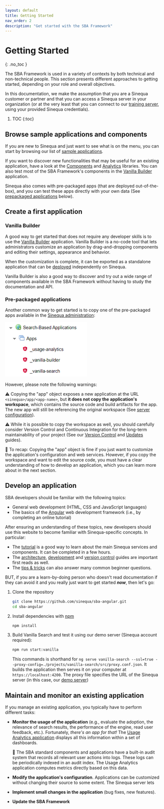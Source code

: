 ```yaml
---
layout: default
title: Getting Started
nav_order: 2
description: "Get started with the SBA Framework"
---
```


# Getting Started
{: .no_toc }

The SBA Framework is used in a variety of contexts by both technical and non-technical people. This section presents different approaches to getting started, depending on your role and overall objectives.

In this documentation, we make the assumption that you are a Sinequa customer or partner and that you can access a Sinequa server in your organization (or at the very least that you can connect to our [training server](https://vm-su-sba.sinequa.com:13343), using your provided Sinequa credentials).

1. TOC
{:toc}

## Browse sample applications and components

If you are new to Sinequa and just want to see what is on the menu, you can start by browsing our list of [sample applications](apps/apps.html).

If you want to discover new functionalities that may be useful for an existing application, have a look at the [Components](libraries/components/components.html) and [Analytics](libraries/analytics/analytics.html) libraries. You can also test most of the SBA Framework's components in the [Vanilla Builder](#vanilla-builder) application.

Sinequa also comes with pre-packaged apps (that are deployed out-of-the-box), and you can test these apps directly with your own data (See [prepackaged applications](#pre-packaged-applications) below).

## Create a first application

### Vanilla Builder

A good way to get started that does not require any developer skills is to use the [Vanilla Builder](apps/5-vanilla-builder.html) application. Vanilla Builder is a no-code tool that lets administrators customize an application by drag-and-dropping components and editing their settings, appearance and behavior.

When the customization is complete, it can be exported as a standalone application that can be [deployed](guides/4-deployment.html) independently on Sinequa.

Vanilla Builder is also a good way to discover and try out a wide range of components available in the SBA Framework without having to study the documentation and API.

### Pre-packaged applications

Another common way to get started is to copy one of the pre-packaged apps available in the [Sinequa administration](guides/2-server-config.html):

![Prepackaged applications](assets/gettingstarted/prepackaged-apps.png)

However, please note the following warnings:

⚠️ Copying the "app" object exposes a new application at the URL `<sinequa>/app/<app-name>`, but **it does not copy the application's workspace**, which contains the source code and build artifacts for the app. The new app will still be referencing the original workspace (See [server configuration](guides/2-server-config.html)).

⚠️ While it is possible to copy the workspace as well, you should carefully consider Version Control and Continuous Integration for the long-term maintainability of your project (See our [Version Control](guides/5-version-control.html) and [Updates](guides/6-updates.html) guides).

📝 To recap: Copying the "app" object is fine if you just want to customize the application's configuration and web services. However, if you copy the workspace and want to edit the source code, you must have a clear understanding of how to develop an application, which you can learn more about in the next section.

## Develop an application

SBA developers should be familiar with the following topics:

- General web development (HTML, CSS and JavaScript languages)
- The basics of the [Angular](https://angular.io/tutorial) web development framework (i.e., by completing an online tutorial)

After ensuring an understanding of these topics, new developers should use this website to become familiar with Sinequa-specific concepts. In particular:

- The [tutorial](tutorial/tutorial.html) is a good way to learn about the main Sinequa services and components. It can be completed in a few hours.
- The [architecture](guides/1-architecture.html), [development](guides/3-development.html) and [version control](guides/5-version-control.html) guides are important first reads as well.
- The [tips & tricks](tipstricks/tipstricks.html) can also answer many common beginner questions.

BUT, if you are a learn-by-doing person who doesn't read documentation if they can avoid it and you really just want to get started ***now***, then let's go:

1. Clone the repository

    ```bash
    git clone https://github.com/sinequa/sba-angular.git
    cd sba-angular
    ```

2. Install dependencies with [npm](https://www.npmjs.com/)

    ```bash
    npm install
    ```

3. Build Vanilla Search and test it using our demo server (Sinequa account required):

    ```bash
    npm run start:vanilla
    ```

    This commands is shorthand for `ng serve vanilla-search --ssl=true --proxy-config=./projects/vanilla-search/src/proxy.conf.json`. It builds the application then serves it on your computer at `https://localhost:4200`. The proxy file specifies the URL of the Sinequa server (in this case, our [demo server](https://vm-su-sba.sinequa.com:13343))

## Maintain and monitor an existing application

If you manage an existing application, you typically have to perform different tasks:

- **Monitor the usage of the application** (e.g., evaluate the adoption, the relevance of search results, the performance of the engine, read user feedback, etc.). Fortunately, *there's an app for that!* The [Usage Analytics application](apps/4-usage-analytics.html) displays all this information within a set of dashboards.

  📝 The SBA standard components and applications have a built-in audit system that records all relevant user actions into logs. These logs can be periodically indexed in an audit index. The Usage Analytics application computes metrics directly based on this data.

- **Modify the application's configuration**. Applications can be customized without changing their source to some extent. The Sinequa server lets

- **Implement small changes in the application** (bug fixes, new features).

- **Update the SBA Framework**
